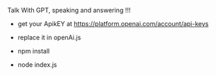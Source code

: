 Talk With GPT, speaking and answering !!!

- get your ApikEY at https://platform.openai.com/account/api-keys

- replace it in openAi.js

- npm install

- node index.js
